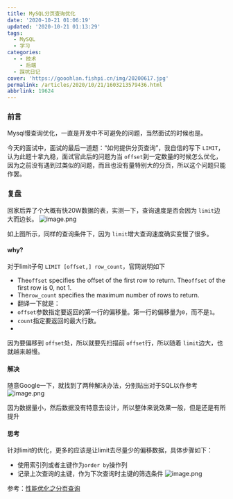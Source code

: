 ```yaml
---
title: MySQL分页查询优化
date: '2020-10-21 01:06:19'
updated: '2020-10-21 01:13:29'
tags:
  - MySQL
  - 学习
categories:
  - - 技术
    - 后端
  - 踩坑日记
cover: 'https://gooohlan.fishpi.cn/img/20200617.jpg'
permalink: /articles/2020/10/21/1603213579436.html
abbrlink: 19624
---
```



### 前言

Mysql慢查询优化，一直是开发中不可避免的问题，当然面试的时候也是。

今天的面试中，面试的最后一道题：“如何提供分页查询”，我自信的写下 `LIMIT`，认为此题十拿九稳，面试官此后的问题为当 `offset`到一定数量的时候怎么优化，因为之前没有遇到过类似的问题，而且也没有量特别大的分页，所以这个问题只能作罢。

### 复盘

回家后弄了个大概有快20W数据的表，实测一下，查询速度是否会因为 `limit`边大而边长。
![image.png](https://gooohlan.fishpi.cn/img/image-f1d086a6.png)

如上图所示，同样的查询条件下，因为 `limit`增大查询速度确实变慢了很多。

#### why?

对于limit子句 `LIMIT [offset,] row_count`，官网说明如下

* The`offset` specifies the offset of the first row to return. The`offset` of the first row is 0, not 1.
* The`row_count` specifies the maximum number of rows to return.
* 翻译一下就是：
* `offset`参数指定要返回的第一行的偏移量。第一行的偏移量为`0`，而不是`1`。
* `count`指定要返回的最大行数。
*

因为要偏移到 `offset`处，所以就要先扫描前 `offset`行，所以随着 `limit`边大，也就越来越慢。

#### 解决

随意Google一下，就找到了两种解决办法，分别贴出对于SQL以作参考
![image.png](https://gooohlan.fishpi.cn/img/image-dbe47374.png)

因为数据量小，然后数据没有特意去设计，所以整体来说效果一般，但是还是有所提升

#### 思考

针对limit的优化，更多的应该是让limit去尽量少的偏移数据，具体步骤如下：

* 使用索引列或者主键作为`order by`操作列
* 记录上次查询的主键，作为下次查询时主键的筛选条件
  ![image.png](https://gooohlan.fishpi.cn/img/image-bef7270a.png)

参考：[性能优化之分页查询](https://segmentfault.com/a/1190000017059239?utm_source=sf-related)
